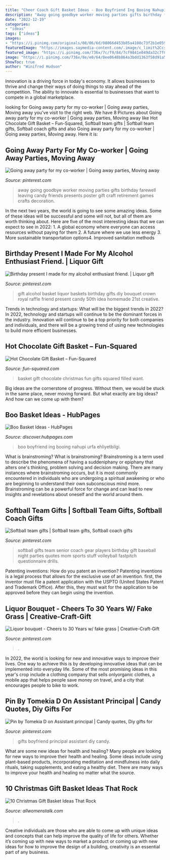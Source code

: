 ```yaml
---
title: "Cheer Coach Gift Basket Ideas - Boo Boyfriend Ing Booing Nahupi Urfa Ehliyetbilgi"
description: "Away going goodbye worker moving parties gifts birthday farewell leaving candy friends presents poster gift craft retirement games crafts decoration"
date: "2022-12-19"
categories:
- "ideas"
tags: ["ideas"]
images:
- "https://i.pinimg.com/originals/08/06/6d/08066d453b85a4108c73f2b1e059d0fe.jpg"
featuredImage: "https://images.saymedia-content.com/.image/c_limit%2Ccs_srgb%2Cfl_progressive%2Cq_auto:eco%2Cw_700/MTgxMTc4OTYwMjc2MTcwMDg4/boo-basket-ideas.jpg"
featured_image: "https://i.pinimg.com/736x/7c/f9/84/7cf9841e049da32c7f06edce23236208--cheap-gifts-for-boyfriend-boyfriend-ideas.jpg"
image: "https://i.pinimg.com/736x/8e/e0/64/8ee0648b864a3bdd1363f58d91a53290--going-away-parties-going-away-party-ideas-for-friends.jpg"
ShowToc: true
author: "Winifred Hudson"
---
```



Innovation is a driving force in today's economy. It allows businesses to thrive and change their ways of doing things to stay ahead of the competition. The ability to innovate is essential to businesses that want to compete in a global marketplace.

	

		
looking for Going away party for my co-worker | Going away parties, Moving away you've visit to the right web. We have 8 Pictures about Going away party for my co-worker | Going away parties, Moving away like Hot Chocolate Gift Basket – Fun-Squared, Softball team gifts | Softball team gifts, Softball coach gifts and also Going away party for my co-worker | Going away parties, Moving away. Here it is:
		
    
## Going Away Party For My Co-worker | Going Away Parties, Moving Away

<img loading=lazy src="https://i.pinimg.com/736x/8e/e0/64/8ee0648b864a3bdd1363f58d91a53290--going-away-parties-going-away-party-ideas-for-friends.jpg" onerror="this.onerror=null;this.src='https://tse4.mm.bing.net/th?id=OIP.v4WnfepJvE4q55Oef8M3CAHaJ3&amp;pid=15.1';" alt="Going away party for my co-worker | Going away parties, Moving away">

_Source: pinterest.com_

>away going goodbye worker moving parties gifts birthday farewell leaving candy friends presents poster gift craft retirement games crafts decoration. 

	

In the next two years, the world is going to see some amazing ideas. Some of these ideas will be successful and some will not, but all of them are worth thinking about. Here are five of the most interesting ideas that we can expect to see in 2022: 1. A global economy where everyone can access resources without paying for them 2. A future where we use less energy 3. More sustainable transportation options4. Improved sanitation methods
    
## Birthday Present I Made For My Alcohol Enthusiast Friend. | Liquor Gift

<img loading=lazy src="https://i.pinimg.com/originals/08/06/6d/08066d453b85a4108c73f2b1e059d0fe.jpg" onerror="this.onerror=null;this.src='https://tse3.mm.bing.net/th?id=OIP.lp6lrxNNdXEPFhmCo_w-6AHaNL&amp;pid=15.1';" alt="Birthday present I made for my alcohol enthusiast friend. | Liquor gift">

_Source: pinterest.com_

>gift alcohol basket liquor baskets birthday gifts diy bouquet crown royal raffle friend present candy 50th idea homemade 21st creative. 

	

Trends in technology and startups: What will be the biggest trends in 2022?
In 2022, technology and startups will continue to be the dominant forces in the industry. Innovation will continue to be a top priority for both companies and individuals, and there will be a growing trend of using new technologies to build more efficient businesses.

    
## Hot Chocolate Gift Basket – Fun-Squared

<img loading=lazy src="http://fun-squared.com/wp-content/uploads/2016/10/HotChocolateGiftBasketIdeas-721x1024.jpg" onerror="this.onerror=null;this.src='https://tse2.mm.bing.net/th?id=OIP.Wrvj8DqNEz88LK3pnnQ4sgHaKh&amp;pid=15.1';" alt="Hot Chocolate Gift Basket – Fun-Squared">

_Source: fun-squared.com_

>basket gift chocolate christmas fun gifts squared filled want. 

	

Big ideas are the cornerstone of progress. Without them, we would be stuck in the same place, never moving forward. But what exactly are big ideas? And how can we come up with them?

    
## Boo Basket Ideas - HubPages

<img loading=lazy src="https://images.saymedia-content.com/.image/c_limit%2Ccs_srgb%2Cfl_progressive%2Cq_auto:eco%2Cw_700/MTgxMTc4OTYwMjc2MTcwMDg4/boo-basket-ideas.jpg" onerror="this.onerror=null;this.src='https://tse3.mm.bing.net/th?id=OIP.syBYWS2AyKSpe2w-gzT64gHaJ4&amp;pid=15.1';" alt="Boo Basket Ideas - HubPages">

_Source: discover.hubpages.com_

>boo boyfriend ing booing nahupi urfa ehliyetbilgi. 

	

What is brainstroming?
What is brainstroming? Brainstroming is a term used to describe the phenomena of having a suddeniphany or epiphany that alters one's thinking, problem solving and decision making. There are many instances where brainstroming occurs, but it is most commonly encountered in individuals who are undergoing a spiritual awakening or who are beginning to understand their own subconscious mind more. Brainstroming can be a powerful force for change and can lead to new insights and revelations about oneself and the world around them.

    
## Softball Team Gifts | Softball Team Gifts, Softball Coach Gifts

<img loading=lazy src="https://i.pinimg.com/736x/26/90/e4/2690e4dbe1b30e98933ec1a536017695.jpg" onerror="this.onerror=null;this.src='https://tse2.mm.bing.net/th?id=OIP.s5S3NxECUlgQmpY4pa_QswHaJ3&amp;pid=15.1';" alt="Softball team gifts | Softball team gifts, Softball coach gifts">

_Source: pinterest.com_

>softball gifts team senior coach gear players birthday gift baseball night parties quotes mom sports stuff volleyball fastpitch questionnaire drills. 

	

Patenting inventions: How do you patent an invention?
Patenting inventions is a legal process that allows for the exclusive use of an invention. first, the inventor must file a patent application with the USPTO (United States Patent and Trademark Office). After this, they must wait for the application to be approved before they can begin using the invention.

    
## Liquor Bouquet - Cheers To 30 Years W/ Fake Grass | Creative-Craft-Gift

<img loading=lazy src="https://s-media-cache-ak0.pinimg.com/600x315/d6/01/83/d6018305ea950a28b34c22587bb1e10c.jpg" onerror="this.onerror=null;this.src='https://tse1.mm.bing.net/th?id=OIP.4ksGYBCAXttsNF2X1pTVJQHaD4&amp;pid=15.1';" alt="Liquor bouquet - Cheers to 30 Years w/ fake grass | Creative-Craft-Gift">

_Source: pinterest.com_

>. 

	

In 2022, the world is looking for new and innovative ways to improve their lives. One way to achieve this is by developing innovative ideas that can be implemented into everyday life. Some of the most promising ideas in this year's crop include a clothing company that sells onlyorganic clothes, a mobile app that helps people save money on travel, and a city that encourages people to bike to work.

    
## Pin By Tomekia D On Assistant Principal | Candy Quotes, Diy Gifts For

<img loading=lazy src="https://i.pinimg.com/736x/7c/f9/84/7cf9841e049da32c7f06edce23236208--cheap-gifts-for-boyfriend-boyfriend-ideas.jpg" onerror="this.onerror=null;this.src='https://tse2.mm.bing.net/th?id=OIP.Hdv5iPn8_JV2p1fi4ZQeAQHaJ6&amp;pid=15.1';" alt="Pin by Tomekia D on Assistant principal | Candy quotes, Diy gifts for">

_Source: pinterest.com_

>gifts boyfriend principal assistant diy candy. 

	

What are some new ideas for health and healing?
Many people are looking for new ways to improve their health and healing. Some ideas include using plant-based products, incorporating meditation and mindfulness into daily rituals, taking supplements, and eating a healthy diet. There are many ways to improve your health and healing no matter what the source.

    
## 10 Christmas Gift Basket Ideas That Rock

<img loading=lazy src="https://resize.img.allw.mn/thumbs/vq/my/nt1hgt745a1c2d240c725603809429_600x600.jpg?width=1200&amp;height=630" onerror="this.onerror=null;this.src='https://tse3.mm.bing.net/th?id=OIP.-cwgkNuCt70I_6IzCKwlBgHaD4&amp;pid=15.1';" alt="10 Christmas Gift Basket Ideas That Rock">

_Source: allwomenstalk.com_

>. 

	

Creative individuals are those who are able to come up with unique ideas and concepts that can help improve the quality of life for others. Whether it’s coming up with new ways to market a product or coming up with new ideas for how to improve the design of a building, creativity is an essential part of any business.

